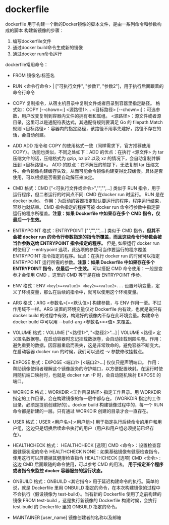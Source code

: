 # dockerfile
dockerfile 用于构建一个新的Docker镜像的脚本文件，是由一系列命令和参数构成的脚本
构建新镜像的步骤：
1. 编写dockerfile文件
2. 通过docker build命令生成新的镜像
3. 通过docker run命令运行

dockerfile常用命令：
- FROM 镜像名:标签名
- RUN <命令行命令> | ["可执行文件", "参数1", "参数2"]，用于执行后面跟着的命令行命令
- COPY 复制指令，从宿主机目录中复制文件或者目录到容器里指定路径。
格式如：COPY [--chown=<user>:<group>] <源路径1>...  <目标路径>
[--chown=<user>:<group>]：可选参数，用户改变复制到容器内文件的拥有者和属组。
<源路径>：源文件或者源目录，这里可以是通配符表达式，其通配符规则要满足 Go 的 filepath.Match 规则
<目标路径>：容器内的指定路径，该路径不用事先建好，路径不存在的话，会自动创建。

- ADD
ADD 指令和 COPY 的使用格式一致（同样需求下，官方推荐使用 COPY）。功能也类似，不同之处如下：ADD 的优点：在执行 <源文件> 为 tar 压缩文件的话，压缩格式为 gzip, bzip2 以及 xz 的情况下，会自动复制并解压到 <目标路径>。
ADD 的缺点：在不解压的前提下，无法复制 tar 压缩文件。会令镜像构建缓存失效，从而可能会令镜像构建变得比较缓慢。具体是否使用，可以根据是否需要自动解压来决定。

- CMD
格式：CMD ["<可执行文件或命令>","<param1>","<param2>",...] 
类似于 RUN 指令，用于运行程序，但二者运行的时间点不同:
CMD 在docker run 时运行。
RUN 是在 docker build。
作用：为启动的容器指定默认要运行的程序，程序运行结束，容器也就结束。CMD 指令指定的程序可被 docker run 命令行参数中指定要运行的程序所覆盖。**注意：如果 Dockerfile 中如果存在多个 CMD 指令，仅最后一个生效。**

- ENTRYPOINT
格式：ENTRYPOINT ["<executeable>","<param1>","<param2>",...]
类似于 CMD 指令，**但其不会被 docker run 的命令行参数指定的指令所覆盖，而且这些命令行参数会被当作参数送给 ENTRYPOINT 指令指定的程序。** 但是, 如果运行 docker run 时使用了 --entrypoint 选项，此选项的参数可当作要运行的程序覆盖 ENTRYPOINT 指令指定的程序。优点：在执行 docker run 的时候可以指定 ENTRYPOINT 运行所需的参数。**注意：如果 Dockerfile 中如果存在多个 ENTRYPOINT 指令，仅最后一个生效。** 可以搭配 CMD 命令使用：一般是变参才会使用 CMD ，这里的 CMD 等于是在给 ENTRYPOINT 传参。

- ENV
格式：ENV ```<key1>=<value1> <key2>=<value2>...```
设置环境变量，定义了环境变量，那么在后续的指令中，就可以使用这个环境变量。

- ARG
格式：ARG <参数名>[=<默认值>]
构建参数，与 ENV 作用一至。不过作用域不一样。ARG 设置的环境变量仅对 Dockerfile 内有效，也就是说只有 docker build 的过程中有效，构建好的镜像内不存在此环境变量。构建命令 docker build 中可以用 --build-arg <参数名>=<值> 来覆盖。

- VOLUME
格式：VOLUME ["<路径1>", "<路径2>"...] | VOLUME <路径>
定义匿名数据卷。在启动容器时忘记挂载数据卷，会自动挂载到匿名卷。作用：避免重要的数据，因容器重启而丢失，这是非常致命的。避免容器不断变大。在启动容器 docker run 的时候，我们可以通过 -v 参数修改挂载点。

- EXPOSE
格式：EXPOSE <端口1> [<端口2>...]
仅仅只是声明端口。
作用：帮助镜像使用者理解这个镜像服务的守护端口，以方便配置映射。在运行时使用随机端口映射时，也就是 docker run -P 时，会自动随机映射 EXPOSE 的端口。

- WORKDIR
格式：WORKDIR <工作目录路径>
指定工作目录。用 WORKDIR 指定的工作目录，会在构建镜像的每一层中都存在。（WORKDIR 指定的工作目录，必须是提前创建好的）。docker build 构建镜像过程中的，每一个 RUN 命令都是新建的一层。只有通过 WORKDIR 创建的目录才会一直存在。

- USER
格式：USER <用户名>[:<用户组>]
用于指定执行后续命令的用户和用户组，这边只是切换后续命令执行的用户（用户和用户组必须提前已经存在）。

- HEALTHCHECK
格式：
HEALTHCHECK [选项] CMD <命令>：设置检查容器健康状况的命令
HEALTHCHECK NONE：如果基础镜像有健康检查指令，使用这行可以屏蔽掉其健康检查指令
HEALTHCHECK [选项] CMD <命令> : 这边 CMD 后面跟随的命令使用，可以参考 CMD 的用法。
**用于指定某个程序或者指令来监控 docker 容器服务的运行状态。**

- ONBUILD
格式：ONBUILD <其它指令>
用于延迟构建命令的执行。简单的说，就是 Dockerfile 里用 ONBUILD 指定的命令，在本次构建镜像的过程中不会执行（假设镜像为 test-build）。当有新的 Dockerfile 使用了之前构建的镜像 FROM test-build ，这是执行新镜像的 Dockerfile 构建时候，会执行 test-build 的 Dockerfile 里的 ONBUILD 指定的命令。

- MAINTAINER [user_name]
镜像创建者的名称以及邮箱
